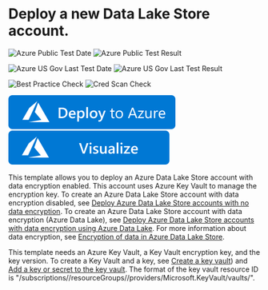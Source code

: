 # Deploy a new Data Lake Store account.

![Azure Public Test Date](https://azurequickstartsservice.blob.core.windows.net/badges/101-data-lake-store-encryption-key-vault/PublicLastTestDate.svg)
![Azure Public Test Result](https://azurequickstartsservice.blob.core.windows.net/badges/101-data-lake-store-encryption-key-vault/PublicDeployment.svg)

![Azure US Gov Last Test Date](https://azurequickstartsservice.blob.core.windows.net/badges/101-data-lake-store-encryption-key-vault/FairfaxLastTestDate.svg)
![Azure US Gov Last Test Result](https://azurequickstartsservice.blob.core.windows.net/badges/101-data-lake-store-encryption-key-vault/FairfaxDeployment.svg)

![Best Practice Check](https://azurequickstartsservice.blob.core.windows.net/badges/101-data-lake-store-encryption-key-vault/BestPracticeResult.svg)
![Cred Scan Check](https://azurequickstartsservice.blob.core.windows.net/badges/101-data-lake-store-encryption-key-vault/CredScanResult.svg)

[![Deploy To Azure](https://raw.githubusercontent.com/Azure/azure-quickstart-templates/master/1-CONTRIBUTION-GUIDE/images/deploytoazure.svg?sanitize=true)](https://portal.azure.com/#create/Microsoft.Template/uri/https%3A%2F%2Fraw.githubusercontent.com%2FAzure%2Fazure-quickstart-templates%2Fmaster%2F101-data-lake-store-encryption-key-vault%2Fazuredeploy.json)  [![Visualize](https://raw.githubusercontent.com/Azure/azure-quickstart-templates/master/1-CONTRIBUTION-GUIDE/images/visualizebutton.svg?sanitize=true)](http://armviz.io/#/?load=https%3A%2F%2Fraw.githubusercontent.com%2FAzure%2Fazure-quickstart-templates%2Fmaster%2F101-data-lake-store-encryption-key-vault%2Fazuredeploy.json)

This template allows you to deploy an Azure Data Lake Store account with data encryption enabled. This account uses Azure Key Vault to manage the encryption key. To create an Azure Data Lake Store account with data encryption disabled, see [Deploy Azure Data Lake Store accounts with no data encryption](https://azure.microsoft.com/resources/templates/101-data-lake-store-no-encryption/). To create an Azure Data Lake Store account with data encryption (Azure Data Lake), see [Deploy Azure Data Lake Store accounts with data encryption using Azure Data Lake](https://azure.microsoft.com/resources/templates/101-data-lake-store-encryption-adls/). For more information about data encryption, see [Encryption of data in Azure Data Lake Store](https://docs.microsoft.com/azure/data-lake-store/data-lake-store-encryption).

This template needs an Azure Key Vault, a Key Vault encryption key, and the key version. To create a Key Vault and a key, see [Create a key vault](https://docs.microsoft.com/azure/key-vault/key-vault-get-started.md#vault)) and [Add a key or secret to the key vault](https://docs.microsoft.com/azure/key-vault/key-vault-get-started#add). The format of the key vault resource ID is "/subscriptions/<SubscriptionID>/resourceGroups/<ResourceGroupName>/providers/Microsoft.KeyVault/vaults/<KeyVaultName>". 


